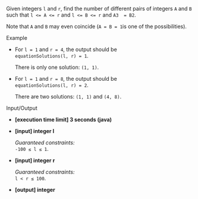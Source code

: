 
Given integers  `l`  and  `r`, find the number of different pairs of integers  `A`  and  `B`  such that  `l <= A <= r`  and  `l <= B <= r`  and  `A3  = B2`.

Note that  `A`  and  `B`  may even coincide (`A = B = 1`is one of the possibilities).

Example

-   For  `l = 1`  and  `r = 4`, the output should be  
    `equationSolutions(l, r) = 1`.
    
    There is only one solution:  `(1, 1)`.
    
-   For  `l = 1`  and  `r = 8`, the output should be  
    `equationSolutions(l, r) = 2`.
    
    There are two solutions:  `(1, 1)`  and  `(4, 8)`.
    

Input/Output

-   **[execution time limit] 3 seconds (java)**
    
-   **[input] integer l**
    
    _Guaranteed constraints:_  
    `-100 ≤ l ≤ 1`.
    
-   **[input] integer r**
    
    _Guaranteed constraints:_  
    `l < r ≤ 100`.
    
-   **[output] integer**